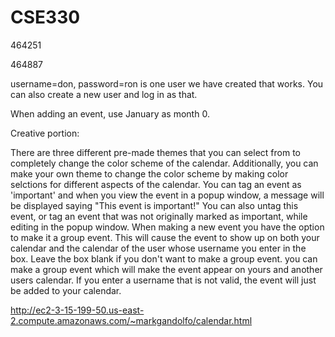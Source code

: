 # CSE330
464251

464887 

username=don, password=ron is one user we have created that works. You can also create a new user and log in as that.

When adding an event, use January as month 0.

Creative portion: 

There are three different pre-made themes that you can select from to completely change the color scheme of the calendar. Additionally, you can make your own theme to change the color scheme by making color selctions for different aspects of the calendar.
You can tag an event as 'important' and when you view the event in a popup window, a message will be displayed saying "This event is important!" You can also untag this event, or tag an event that was not originally marked as important, while editing in the popup window.
When making a new event you have the option to make it a group event. This will cause the event to show up on both your calendar and the calendar of the user whose username you enter in the box. Leave the box blank if you don't want to make a group event. 
you can make a group event which will make the event appear on yours and another users calendar. If you enter a username that is not valid, the event will just be added to your calendar.

http://ec2-3-15-199-50.us-east-2.compute.amazonaws.com/~markgandolfo/calendar.html



